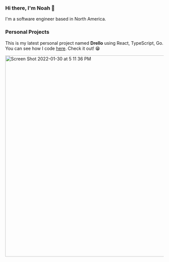 ### Hi there, I'm Noah 👋

I'm a software engineer based in North America.

### Personal Projects

This is my latest personal project named **Drello** using React, TypeScript, Go.<br>
You can see how I code [here](https://github.com/setunas/drello-api#drello-overview). Check it out! 😁

<img width="640" alt="Screen Shot 2022-01-30 at 5 11 36 PM" src="https://user-images.githubusercontent.com/12164726/152210687-9952b829-c2c4-4f09-afbe-572a3891ba69.gif">
